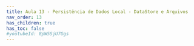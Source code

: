 ```yaml
---
title: Aula 13 - Persistência de Dados Local - DataStore e Arquivos
nav_order: 13
has_children: true
has_toc: false
#youtubeId: 8pW5SjU7Ggs
---
```

